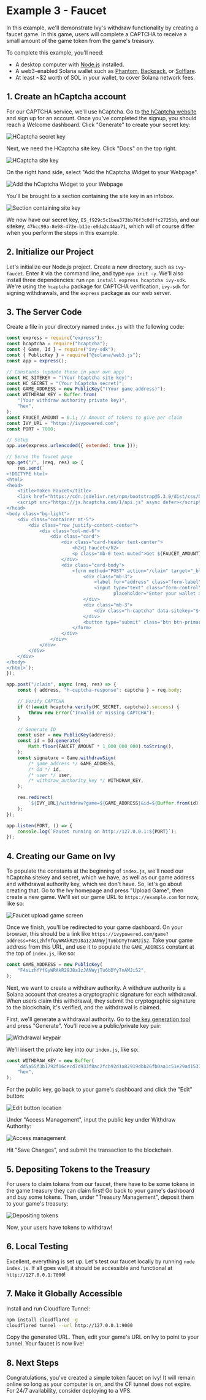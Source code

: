 # Example 3 - Faucet

In this example, we'll demonstrate Ivy's withdraw functionality by creating a faucet game. In this game, users will complete a CAPTCHA to receive a small amount of the game token from the game's treasury.

To complete this example, you'll need:

- A desktop computer with [Node.js](https://nodejs.org/en/download) installed.
- A web3-enabled Solana wallet such as [Phantom](https://phantom.com/download), [Backpack](https://backpack.app/download), or [Solflare](https://www.solflare.com/download/).
- At least ~$2 worth of SOL in your wallet, to cover Solana network fees.

## 1. Create an hCaptcha account

For our CAPTCHA service, we'll use hCaptcha. Go to [the hCaptcha website](https://www.hcaptcha.com/) and sign up for an account. Once you've completed the signup, you should reach a Welcome dashboard. Click "Generate" to create your secret key:

![HCaptcha secret key](Screenshot_20250615_154618.png)

Next, we need the HCaptcha site key. Click "Docs" on the top right.

![HCaptcha site key](Screenshot_20250615_154801.png)

On the right hand side, select "Add the hCaptcha Widget to your Webpage".

![Add the hCaptcha Widget to your Webpage](Screenshot_20250615_154911.png)

You'll be brought to a section containing the site key in an infobox.

![Section containing site key](Screenshot_20250615_155028.png)

We now have our secret key, `ES_f929c5c1bea373bb76f3c0dffc2725bb`, and our sitekey, `47bcc99a-8e98-472e-b11e-e0da2c44aa71`, which will of course differ when you perform the steps in this example.

## 2. Initialize our Project

Let's initialize our Node.js project. Create a new directory, such as `ivy-faucet`. Enter it via the command line, and type `npm init -y`. We'll also install three dependencies: run `npm install express hcaptcha ivy-sdk`. We're using the `hcaptcha` package for CAPTCHA verification, `ivy-sdk` for signing withdrawals, and the `express` package as our web server.

## 3. The Server Code

Create a file in your directory named `index.js` with the following code:

```js
const express = require("express");
const hcaptcha = require("hcaptcha");
const { Game, Id } = require("ivy-sdk");
const { PublicKey } = require("@solana/web3.js");
const app = express();

// Constants (update these in your own app)
const HC_SITEKEY = "(Your hCaptcha site key)";
const HC_SECRET = "(Your hCaptcha secret)";
const GAME_ADDRESS = new PublicKey("(Your game address)");
const WITHDRAW_KEY = Buffer.from(
    "(Your withdraw authority private key)",
    "hex",
);
const FAUCET_AMOUNT = 0.1; // Amount of tokens to give per claim
const IVY_URL = "https://ivypowered.com";
const PORT = 7000;

// Setup
app.use(express.urlencoded({ extended: true }));

// Serve the faucet page
app.get("/", (req, res) => {
    res.send(`
<!DOCTYPE html>
<html>
<head>
    <title>Token Faucet</title>
    <link href="https://cdn.jsdelivr.net/npm/bootstrap@5.3.0/dist/css/bootstrap.min.css" rel="stylesheet">
    <script src="https://js.hcaptcha.com/1/api.js" async defer></script>
</head>
<body class="bg-light">
    <div class="container mt-5">
        <div class="row justify-content-center">
            <div class="col-md-6">
                <div class="card">
                    <div class="card-header text-center">
                        <h2>🚿 Faucet</h2>
                        <p class="mb-0 text-muted">Get ${FAUCET_AMOUNT} free tokens every 24 hours</p>
                    </div>
                    <div class="card-body">
                        <form method="POST" action="/claim" target="_blank">
                            <div class="mb-3">
                                <label for="address" class="form-label">Solana Wallet Address</label>
                                <input type="text" class="form-control" id="address" name="address"
                                       placeholder="Enter your wallet address" required>
                            </div>
                            <div class="mb-3">
                                <div class="h-captcha" data-sitekey="${HC_SITEKEY}"></div>
                            </div>
                            <button type="submit" class="btn btn-primary w-100">Claim Tokens</button>
                        </form>
                    </div>
                </div>
            </div>
        </div>
    </div>
</body>
</html>`);
});

app.post("/claim", async (req, res) => {
    const { address, "h-captcha-response": captcha } = req.body;

    // Verify CAPTCHA
    if (!(await hcaptcha.verify(HC_SECRET, captcha)).success) {
        throw new Error("Invalid or missing CAPTCHA");
    }

    // Generate ID
    const user = new PublicKey(address);
    const id = Id.generate(
        Math.floor(FAUCET_AMOUNT * 1_000_000_000).toString(),
    );
    const signature = Game.withdrawSign(
        /* game_address */ GAME_ADDRESS,
        /* id */ id,
        /* user */ user,
        /* withdraw_authority_key */ WITHDRAW_KEY,
    );

    res.redirect(
        `${IVY_URL}/withdraw?game=${GAME_ADDRESS}&id=${Buffer.from(id).toString("hex")}&signature=${Buffer.from(signature).toString("hex")}&user=${user.toBase58()}`,
    );
});

app.listen(PORT, () => {
    console.log(`Faucet running on http://127.0.0.1:${PORT}`);
});
```

## 4. Creating our Game on Ivy

To populate the constants at the beginning of `index.js`, we'll need our hCaptcha sitekey and secret, which we have, as well as our game address and withdrawal authority key, which we don't have. So, let's go about creating that. Go to the Ivy homepage and press "Upload Game", then create a new game. We'll set our game URL to `https://example.com` for now, like so:

![Faucet upload game screen](Screenshot_20250615_174242.png)

Once we finish, you'll be redirected to your game dashboard. On your browser, this should be a link like `https://ivypowered.com/game?address=F4sLzhfYfGyWRAkR29J8a1zJANWyjTu6bDYyTnAMJiS2`. Take your game address from this URL, and use it to populate the `GAME_ADDRESS` constant at the top of `index.js`, like so:

```js
const GAME_ADDRESS = new PublicKey(
    "F4sLzhfYfGyWRAkR29J8a1zJANWyjTu6bDYyTnAMJiS2",
);
```

Next, we want to create a withdraw authority. A withdraw authority is a Solana account that creates a cryptographic signature for each withdrawal. When users claim this withdrawal, they submit the cryptographic signature to the blockchain, it's verified, and the withdrawal is claimed.

First, we'll generate a withdrawal authority. Go to [the key generation tool](https://ivypowered.com/keygen) and press "Generate". You'll receive a public/private key pair:

![Withdrawal keypair](Screenshot_20250615_175728.png)

We'll insert the private key into our `index.js`, like so:

```js
const WITHDRAW_KEY = new Buffer(
    `dd5a55f3b1792f16cecd7d933f8ac2fcb92d1a82919dbb26fb0aa1c51e29ad1537afacc7c4cda690f68a6d75345ea6906772c37d42138801bbde8fce3772b93d`,
    "hex",
);
```

For the public key, go back to your game's dashboard and click the "Edit" button:

![Edit button location](Screenshot_20250615_175429.png)

Under "Access Management", input the public key under Withdraw Authority:

![Access management](Screenshot_20250615_180009.png)

Hit "Save Changes", and submit the transaction to the blockchain.

## 5. Depositing Tokens to the Treasury

For users to claim tokens from our faucet, there have to be some tokens in the game treasury they can claim first! Go back to your game's dashboard and buy some tokens. Then, under "Treasury Management", deposit them to your game's treasury:

![Depositing tokens](Screenshot_20250615_225757.png)

Now, your users have tokens to withdraw!

## 6. Local Testing

Excellent, everything is set up. Let's test our faucet locally by running `node index.js`. If all goes well, it should be accessible and functional at `http://127.0.0.1:7000`!

## 7. Make it Globally Accessible

Install and run Cloudflare Tunnel:

```sh
npm install cloudflared -g
cloudflared tunnel --url http://127.0.0.1:9000
```

Copy the generated URL. Then, edit your game's URL on Ivy to point to your tunnel. Your faucet is now live!

## 8. Next Steps

Congratulations, you've created a simple token faucet on Ivy! It will remain online so long as your computer is on, and the CF tunnel does not expire. For 24/7 availability, consider deploying to a VPS.
